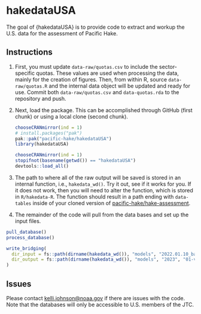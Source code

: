 
<!-- README.md is generated from README.Rmd. Please edit that file -->

# hakedataUSA

<!-- badges: start -->

<!-- badges: end -->

The goal of {hakedataUSA} is to provide code to extract and workup the
U.S. data for the assessment of Pacific Hake.

## Instructions

1.  First, you must update `data-raw/quotas.csv` to include the
    sector-specific quotas. These values are used when processing the
    data, mainly for the creation of figures. Then, from within R,
    source `data-raw/quotas.R` and the internal data object will be
    updated and ready for use. Commit both `data-raw/quotas.csv` and
    `data-quotas.rda` to the repository and push.

2.  Next, load the package. This can be accomplished through GitHub
    (first chunk) or using a local clone (second chunk).
    
    ``` r
    chooseCRANmirror(ind = 1)
    # install.packages("pak")
    pak::pak("pacific-hake/hakedataUSA")
    library(hakedataUSA)
    ```
    
    ``` r
    chooseCRANmirror(ind = 1)
    stopifnot(basename(getwd()) == "hakedataUSA")
    devtools::load_all()
    ```

3.  The path to where all of the raw output will be saved is stored in
    an internal function, i.e., `hakedata_wd()`. Try it out, see if it
    works for you. If it does not work, then you will need to alter the
    function, which is stored in `R/hakedata-R`. The function should
    result in a path ending with `data-tables` inside of your cloned
    version of
    [pacific-hake/hake-assessment](www.github.com/pacific-hake/hake-assessment).

4.  The remainder of the code will pull from the data bases and set up
    the input files.

<!-- end list -->

``` r
pull_database()
process_database()

write_bridging(
  dir_input = fs::path(dirname(hakedata_wd()), "models", "2022.01.10_base"),
  dir_output = fs::path(dirname(hakedata_wd()), "models", "2023", "01-version", "02-bridging-models")
)
```

## Issues

Please contact <kelli.johnson@noaa.gov> if there are issues with the
code. Note that the databases will only be accessible to U.S. members of
the JTC.
